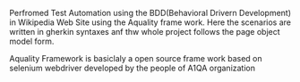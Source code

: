 Perfromed Test Automation using the BDD(Behavioral Drivern Development) in Wikipedia Web Site using the Aquality frame work. Here the scenarios are written in gherkin syntaxes anf thw whole project follows the page object model form.

Aquality Framework is basiclaly a open source frame work based on selenium webdriver developed by the people of A1QA organization
